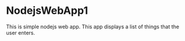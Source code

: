 # NodejsWebApp1

This is simple nodejs web app.
This app displays a list of things that the user enters.
